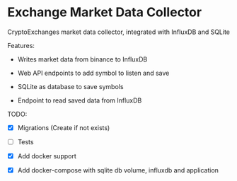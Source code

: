 # Exchange Market Data Collector
CryptoExchanges market data collector, integrated with InfluxDB and SQLite

Features: 

* Writes market data from binance to InfluxDB

* Web API endpoints to add symbol to listen and save

* SQLite as database to save symbols

* Endpoint to read saved data from InfluxDB

TODO: 

- [x] Migrations (Create if not exists)

- [ ] Tests

- [x] Add docker support

- [x] Add docker-compose with sqlite db volume, influxdb and application
